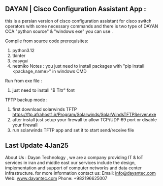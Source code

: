 DAYAN | Cisco Configuration Assistant App :
------------------------------------------
this is a persian version of cisco configuration assistant for cisco switch operators with some necessary commands and there is two type of DAYAN CCA "python source" & "windows exe" you can use .


Compile from source code prerequisites:
 1. python3.12
 2. tkinter
 3. easygui
 4. netmiko
 Notes : you just need to install packages with "pip install <package_name>" in windows CMD

Run from exe file :
 1. just need to install "B Titr" font

TFTP backup mode :
 1. first download solarwinds TFTP
    https://ftp.afrahost1.ir/Program/Solarwinds/SolarWindsTFTPServer.exe
 2. after install just setup your firewall to allow TCP/UDP 69 port or disable your firewall
 3. run solarwinds TFTP app and set it to start send/receive file


Last Update 4Jan25
----------------------------------------
About Us :
 Dayan Technology , 
 we are a company providing IT & IoT services in iran and middle east
 our services include the design, implementation and support of computer networks and data center infrastructure. 
 for more information contact us:
  Email: info@dayantec.com
  Web: www.dayantec.com
  Phone: +982196625007

 
